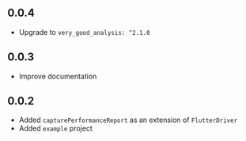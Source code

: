 ## 0.0.4

- Upgrade to `very_good_analysis: ^2.1.0`

## 0.0.3

- Improve documentation

## 0.0.2

- Added `capturePerformanceReport` as an extension of `FlutterDriver`
- Added `example` project
